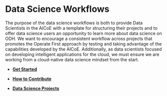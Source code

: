 # Data Science Workflows

The purpose of the data science workflows is both to provide Data Scientists in the AICoE with a template for structuring their projects and to offer data science users an opportunity to learn more about data science on ODH. We want to encourage a consistent workflow across projects that promotes the Operate First approach by testing and taking advantage of the capabilities developed by the AICoE. Additionally, as data scientists focused on developing intelligent applications for the cloud, we must ensure we are working from a cloud-native data science mindset from the start. 

* **[Get Started](docs/getting-started.md)**

* **[How to Contribute](docs/how-to-contribute.md)**

* **[Data Science Projects](https://www.operate-first.cloud/data-science)**